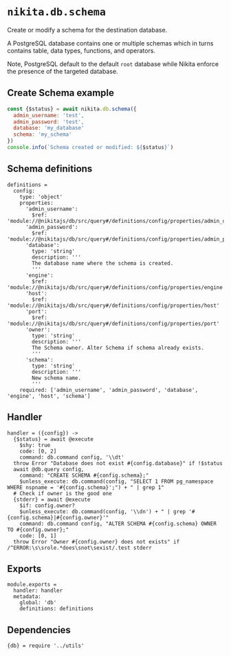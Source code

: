 
# `nikita.db.schema`

Create or modify a schema for the destination database.

A PostgreSQL database contains one or multiple schemas which in turns contains
table, data types, functions, and operators.

Note, PostgreSQL default to the default `root` database while Nikita enforce the
presence of the targeted database.

## Create Schema example

```js
const {$status} = await nikita.db.schema({
  admin_username: 'test',
  admin_password: 'test',
  database: 'my_database'
  schema: 'my_schema'
})
console.info(`Schema created or modified: ${$status}`)
```

## Schema definitions

    definitions =
      config:
        type: 'object'
        properties:
          'admin_username':
            $ref: 'module://@nikitajs/db/src/query#/definitions/config/properties/admin_username'
          'admin_password':
            $ref: 'module://@nikitajs/db/src/query#/definitions/config/properties/admin_password'
          'database':
            type: 'string'
            description: '''
            The database name where the schema is created.
            '''
          'engine':
            $ref: 'module://@nikitajs/db/src/query#/definitions/config/properties/engine'
          'host':
            $ref: 'module://@nikitajs/db/src/query#/definitions/config/properties/host'
          'port':
            $ref: 'module://@nikitajs/db/src/query#/definitions/config/properties/port'
          'owner':
            type: 'string'
            description: '''
            The Schema owner. Alter Schema if schema already exists.
            '''
          'schema':
            type: 'string'
            description: '''
            New schema name.
            '''
        required: ['admin_username', 'admin_password', 'database', 'engine', 'host', 'schema']

## Handler

    handler = ({config}) ->
      {$status} = await @execute
        $shy: true
        code: [0, 2]
        command: db.command config, '\\dt'
      throw Error "Database does not exist #{config.database}" if !$status
      await @db.query config,
        command: "CREATE SCHEMA #{config.schema};"
        $unless_execute: db.command(config, "SELECT 1 FROM pg_namespace WHERE nspname = '#{config.schema}';") + " | grep 1"
      # Check if owner is the good one
      {stderr} = await @execute
        $if: config.owner?
        $unless_execute: db.command(config, '\\dn') + " | grep '#{config.schema}|#{config.owner}'"
        command: db.command config, "ALTER SCHEMA #{config.schema} OWNER TO #{config.owner};"
        code: [0, 1]
      throw Error "Owner #{config.owner} does not exists" if /^ERROR:\s\srole.*does\snot\sexist/.test stderr

## Exports

    module.exports =
      handler: handler
      metadata:
        global: 'db'
        definitions: definitions

## Dependencies

    {db} = require '../utils'
